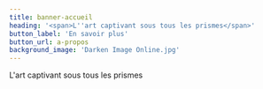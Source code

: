 ```yaml
---
title: banner-accueil
heading: '<span>L''art captivant sous tous les prismes</span>'
button_label: 'En savoir plus'
button_url: a-propos
background_image: 'Darken Image Online.jpg'
---
```


L'art captivant sous tous les prismes